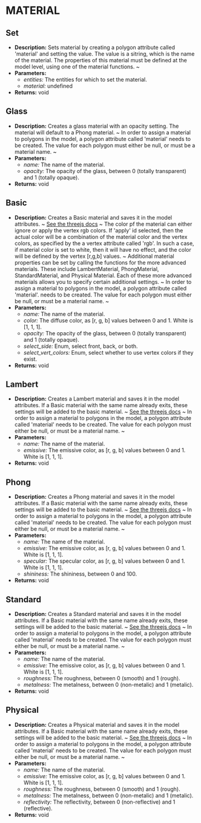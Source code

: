 # MATERIAL    

## Set  
* **Description:** Sets material by creating a polygon attribute called 'material' and setting the value.
The value is a sitring, which is the name of the material.
The properties of this material must be defined at the model level, using one of the material functions.
~  
* **Parameters:**  
  * *entities:* The entities for which to set the material.  
  * *material:* undefined  
* **Returns:** void  
  
## Glass  
* **Description:** Creates a glass material with an opacity setting. The material will default to a Phong material.
~
In order to assign a material to polygons in the model, a polygon attribute called 'material'
needs to be created. The value for each polygon must either be null, or must be a material name.
~  
* **Parameters:**  
  * *name:* The name of the material.  
  * *opacity:* The opacity of the glass, between 0 (totally transparent) and 1 (totally opaque).  
* **Returns:** void  
  
## Basic  
* **Description:** Creates a Basic material and saves it in the model attributes.
~
[See the threejs docs](https://threejs.org/docs/#api/en/materials/MeshBasicMaterial)
~
The color pf the material can either ignore or apply the vertex rgb colors.
If 'apply' id selected, then the actual color will be a combination of the material color
and the vertex colors, as specified by the a vertex attribute called 'rgb'.
In such a case, if material color is set to white, then it will
have no effect, and the color will be defined by the vertex [r,g,b] values.
~
Additional material properties can be set by calling the functions for the more advanced materials.
These include LambertMaterial, PhongMaterial, StandardMaterial, and Physical Material.
Each of these more advanced materials allows you to specify certain additional settings.
~
In order to assign a material to polygons in the model, a polygon attribute called 'material'.
needs to be created. The value for each polygon must either be null, or must be a material name.
~  
* **Parameters:**  
  * *name:* The name of the material.  
  * *color:* The diffuse color, as [r, g, b] values between 0 and 1. White is [1, 1, 1].  
  * *opacity:* The opacity of the glass, between 0 (totally transparent) and 1 (totally opaque).  
  * *select_side:* Enum, select front, back, or both.  
  * *select_vert_colors:* Enum, select whether to use vertex colors if they exist.  
* **Returns:** void  
  
## Lambert  
* **Description:** Creates a Lambert material and saves it in the model attributes.
If a Basic material with the same name already exits, these settings will be added to the basic material.
~
[See the threejs docs](https://threejs.org/docs/#api/en/materials/MeshLambertMaterial)
~
In order to assign a material to polygons in the model, a polygon attribute called 'material'
needs to be created. The value for each polygon must either be null, or must be a material name.
~  
* **Parameters:**  
  * *name:* The name of the material.  
  * *emissive:* The emissive color, as [r, g, b] values between 0 and 1. White is [1, 1, 1].  
* **Returns:** void  
  
## Phong  
* **Description:** Creates a Phong material and saves it in the model attributes.
If a Basic material with the same name already exits, these settings will be added to the basic material.
~
[See the threejs docs](https://threejs.org/docs/#api/en/materials/MeshPhongMaterial)
~
In order to assign a material to polygons in the model, a polygon attribute called 'material'
needs to be created. The value for each polygon must either be null, or must be a material name.
~  
* **Parameters:**  
  * *name:* The name of the material.  
  * *emissive:* The emissive color, as [r, g, b] values between 0 and 1. White is [1, 1, 1].  
  * *specular:* The specular color, as [r, g, b] values between 0 and 1. White is [1, 1, 1].  
  * *shininess:* The shininess, between 0 and 100.  
* **Returns:** void  
  
## Standard  
* **Description:** Creates a Standard material and saves it in the model attributes.
If a Basic material with the same name already exits, these settings will be added to the basic material.
~
[See the threejs docs](https://threejs.org/docs/#api/en/materials/MeshStandardMaterial)
~
In order to assign a material to polygons in the model, a polygon attribute called 'material'
needs to be created. The value for each polygon must either be null, or must be a material name.
~  
* **Parameters:**  
  * *name:* The name of the material.  
  * *emissive:* The emissive color, as [r, g, b] values between 0 and 1. White is [1, 1, 1].  
  * *roughness:* The roughness, between 0 (smooth) and 1 (rough).  
  * *metalness:* The metalness, between 0 (non-metalic) and 1 (metalic).  
* **Returns:** void  
  
## Physical  
* **Description:** Creates a Physical material and saves it in the model attributes.
If a Basic material with the same name already exits, these settings will be added to the basic material.
~
[See the threejs docs](https://threejs.org/docs/#api/en/materials/MeshPhysicalMaterial)
~
In order to assign a material to polygons in the model, a polygon attribute called 'material'
needs to be created. The value for each polygon must either be null, or must be a material name.
~  
* **Parameters:**  
  * *name:* The name of the material.  
  * *emissive:* The emissive color, as [r, g, b] values between 0 and 1. White is [1, 1, 1].  
  * *roughness:* The roughness, between 0 (smooth) and 1 (rough).  
  * *metalness:* The metalness, between 0 (non-metalic) and 1 (metalic).  
  * *reflectivity:* The reflectivity, between 0 (non-reflective) and 1 (reflective).  
* **Returns:** void  
  
